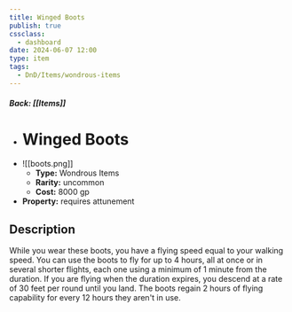 ```yaml
---
title: Winged Boots
publish: true
cssclass:
  - dashboard
date: 2024-06-07 12:00
type: item
tags:
  - DnD/Items/wondrous-items
---
```


##### Back: [[Items]]

- # Winged Boots
- ![[boots.png]]
    - **Type:** Wondrous Items
    - **Rarity:** uncommon
    - **Cost:** 8000 gp
- **Property:** requires attunement



## Description 

While you wear these boots, you have a flying speed equal to your walking speed. You can use the boots to fly for up to 4 hours, all at once or in several shorter flights, each one using a minimum of 1 minute from the duration. If you are flying when the duration expires, you descend at a rate of 30 feet per round until you land. The boots regain 2 hours of flying capability for every 12 hours they aren't in use.
